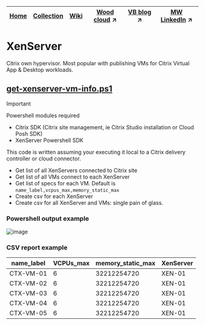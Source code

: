 |[Home](https://github.com/virtualizebrief)|[Collection](https://github.com/virtualizebrief/collection)|[Wiki](https://github.com/virtualizebrief/home/wiki)|[Wood cloud](https://marketplace.woodcloud.one/) :arrow_upper_right:|[VB blog](https://virtualizebrief.woodcloud.one/) :arrow_upper_right:|[MW LinkedIn](https://www.linkedin.com/in/michaelcharleswood/) :arrow_upper_right:
|---|---|---|---|---|---|

# XenServer
Citrix own hypervisor. Most popular with publishing VMs for Citrix Virtual App & Desktop workloads.

## [get-xenserver-vm-info.ps1](get-xenserver-vm-info.ps1)
> [!IMPORTANT]
> Powershell modules required
> - Citrix SDK (Citrix site management, ie Citrix Studio installation or Cloud Posh SDK)
> - XenServer Powershell SDK

This code is written assuming your executing it local to a Citrix delivery controller or cloud connector.
- Get list of all XenServers connected to Citrix site
- Get list of all VMs connect to each XenServer
- Get list of specs for each VM. Default is `name_label,vcpus_max,memory_static_max`
- Create csv for each XenServer
- Create csv for all XenServer and VMs: single pain of glass.

### Powershell output example
![image](https://github.com/virtualizebrief/collection/assets/153381859/3ce18dab-cc44-466e-bb4a-c4b7c21feec9)

### CSV report example
|name_label|VCPUs_max|memory_static_max|XenServer|
|---|---|---|---|
|CTX-VM-01|6|32212254720|XEN-01|
|CTX-VM-02|6|32212254720|XEN-01|
|CTX-VM-03|6|32212254720|XEN-01|
|CTX-VM-04|6|32212254720|XEN-01|
|CTX-VM-05|6|32212254720|XEN-01|

<!--

```
Gathering info...

Report location: C:\Support\xenserver\reports
Password for XenServers: <censored>

XenServer in use with Citrix site
Count: 48

Checking each XenServer...done!
Created single log file: C:\Support\xenserver\reports\XenServer-VM-BigReport-20240322.113852.csv

Press Enter to continue...: 
```

-->
